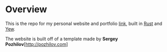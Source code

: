 # Overview
This is the repo for my personal website and portfolio [link](https://jlkump.github.io/), built in [Rust](https://www.rust-lang.org/) and [Yew](https://yew.rs/).

The website is built off of a template made by **Sergey Pozhilov**[http://pozhilov.com]